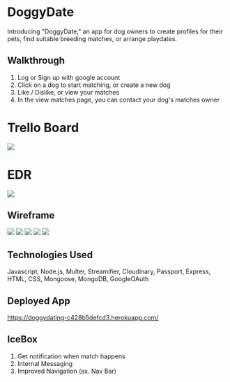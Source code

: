# DoggyDate
Introducing "DoggyDate," an app for dog owners to create profiles for their pets, find suitable breeding matches, or arrange playdates.

## Walkthrough
1. Log or Sign up with google account
2. Click on a dog to start matching, or create a new dog
3. Like / Dislike, or view your matches
4. In the view matches page, you can contact your dog's matches owner

# Trello Board
![](public/edr-trello/trello.png)

# EDR
![](public/edr-trello/edr.png)

## Wireframe
![](./public/wireframes/Wireframe1.jpg)
![](./public/wireframes/Wireframe2.jpg)
![](./public/wireframes/Wireframe3.jpg)
![](./public/wireframes/Wireframe4.jpg)
![](./public/wireframes/Wireframe5.jpg)

## Technologies Used
Javascript, Node.js, Multer, Streamifier, Cloudinary, Passport, Express, HTML, CSS, Mongoose, MongoDB, GoogleOAuth

## Deployed App
https://doggydating-c428b5defcd3.herokuapp.com/

## IceBox
1. Get notification when match happens
2. Internal Messaging
3. Improved Navigation (ex. Nav Bar)